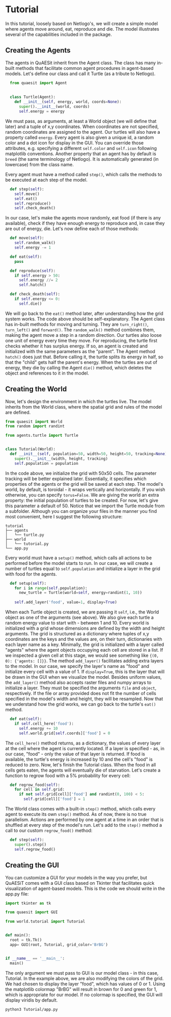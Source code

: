 # Tutorial

In this tutorial, loosely based on Netlogo's, we will create a simple model where agents move around, eat, reproduce and die. The model illustrates several of the capabilities included in the package.

## Creating the Agents

The agents in QuAESit inherit from the Agent class. The class has many in-built methods that facilitate common agent procedures in agent-based models. Let's define our class and call it Turtle (as a tribute to Netlogo).

```python
  from quaesit import Agent
  
  
  class Turtle(Agent):
    def __init__(self, energy, world, coords=None):
      super().__init__(world, coords)
      self.energy = energy
```
We must pass, as arguments, at least a World object (we will define that later) and a tuple of x,y coordinates. When coordinates are not specified, random coordinates are assigned to the agent. Our turtles will also have a property called <code>energy</code>.
Every agent is also given a unique id, a random color and a dot icon for display in the GUI. You can override those attributes, e.g. specifying a different <code>self.color</code> and <code>self.icon</code> following matplotlib conventions. Another property that an agent has by default is <code>breed</code> (the same terminology of Netlogo). It is automatically generated (in lowercase) from the class name.

Every agent must have a method called <code>step()</code>, which calls the methods to be executed at each step of the model.

```python
  def step(self):
    self.move()
    self.eat()
    self.reproduce()
    self.check_death()
```
In our case, let's make the agents move randomly, eat food (if there is any available), check if they have enough energy to reproduce and, in case they are out of energy, die. Let's now define each of those methods:

```python
  def move(self):
    self.random_walk()
    self.energy -= 1

  def eat(self):
    pass

  def reproduce(self):
    if self.energy > 50:
      self.energy //= 2
      self.hatch()

  def check_death(self):
    if self.energy <= 0:
      self.die()
```
We will go back to the <code>eat()</code> method later, after understanding how the grid system works.
The code above should be self-explanatory. The Agent class has in-built methods for moving and turning. They are <code>turn_right()</code>, <code>turn_left()</code> and <code>forward()</code>. The <code>random_walk()</code> method combines them, making the agent move a step in a random direction. Our turtles also loose one unit of energy every time they move.
For reproducing, the turtle first checks whether it has surplus energy. If so, an agent is created and initialized with the same parameters as the "parent". The Agent method <code>hatch()</code> does just that. Before calling it, the turtle splits its energy in half, so that the "child" gets half the parent's energy.
When the turtles are out of energy, they die by calling the Agent <code>die()</code> method, which deletes the object and references to it in the model.

## Creating the World

Now, let's design the environment in which the turtles live. The model inherits from the World class, where the spatial grid and rules of the model are defined.

```python
from quaesit import World
from random import randint

from agents.turtle import Turtle


class Tutorial(World):
  def __init__(self, population=50, width=50, height=50, tracking=None):
    super().__init__(width, height, tracking)
    self.population = population
```
In the code above, we initialize the grid with 50x50 cells. The parameter tracking will be better explained later. Essentially, it specifies which properties of the agents or the grid will be saved at each step. The model's world, by default, is toroidal - it wraps vertically and horizontally. If you wish otherwise, you can specify <code>torus=False</code>. We are giving the world an extra property: the initial population of turtles to be created. For now, let's give this parameter a default of 50.
Notice that we import the Turtle module from a subfolder. Although you can organize your files in the manner you find most convenient, here I suggest the following structure:
```
tutorial
├── agents
│   └── turtle.py
├── world
│   └── tutorial.py
└── app.py
```
Every world must have a <code>setup()</code> method, which calls all actions to be performed before the model starts to run. In our case, we will create a number of turtles equal to <code>self.population</code> and initialize a layer in the grid with food for the agents.
```python
  def setup(self):
    for i in range(self.population):
      new_turtle = Turtle(world=self, energy=randint(1, 10))
      
    self.add_layer('food', value=1, display=True)
```
When each Turtle object is created, we are passing it <code>self</code>, i.e., the World object as one of the arguments (see above). We also give each turtle a random energy value to start with - between 1 and 10.
Every world is initialized with a grid whose dimensions are defined by the width and height arguments. The grid is structured as a dictionary where tuples of x,y coordinates are the keys and the values are, on their turn, dictionaries with each layer name as a key. Minimally, the grid is initialized with a layer called "agents" where the agent objects occupying each cell are stored in a list. If we inspected a given cell at this stage, we would see something like <code>{(0, 0): {'agents: []}}</code>. The method <code>add_layer()</code> facilitates adding extra layers to the model. In our case, we specify the layer's name as "food" and initialize every cell with a value of 1. If <code>display=True</code>, this is the layer that will be drawn in the GUI when we visualize the model.
Besides uniform values, the <code>add_layer()</code> method also accepts raster files and numpy arrays to initialize a layer. They must be specified the arguments <code>file</code> and <code>object</code>, respectively. If the file or array provided does not fit the number of cells specified in the model's width and height, they will be resampled.
Now that we understand how the grid works, we can go back to the turtle's <code>eat()</code> method.
```python
  def eat(self):
    if self.cell_here('food'):
      self.energy += 10
      self.world.grid[self.coords]['food'] = 0
```
The <code>cell_here()</code> method returns, as a dictionary, the values of every layer at the cell where the agent is currently located. If a layer is specified - as, in our case, "food" - only the value of that layer is returned. If food is available, the turtle's energy is increased by 10 and the cell's "food" is reduced to zero.
Now, let's finish the Tutorial class. When the food in all cells gets eaten, the agents will eventually die of starvation. Let's create a function to regrow food with a 5% probability for every cell:
```python
  def regrow_food(self):
    for cell in self.grid:
      if not self.grid[cell]['food'] and randint(0, 100) < 5:
        self.grid[cell]['food'] = 1
```
The World class comes with a built-in <code>step()</code> method, which calls every agent to execute its own <code>step()</code> method. As of now, there is no true parallelism. Actions are performed by one agent at a time in an order that is shuffled at every step of the model's run. Let's add to the <code>step()</code> method a call to our custom <code>regrow_food()</code> method:
```python
  def step(self):
    super().step()
    self.regrow_food()
```
## Creating the GUI
You can customize a GUI for your models in the way you prefer, but QuAESiT comes with a GUI class based on Tkinter that facilitates quick visualization of agent-based models. This is the code we should write in the app.py file:
```python
import tkinter as tk

from quaesit import GUI

from world.tutorial import Tutorial


def main():
  root = tk.Tk()
  app= GUI(root, Tutorial, grid_color='BrBG')


if __name__ == '__main__':
  main()
```
The only argument we must pass to GUI is our model class - in this case, Tutorial. In the example above, we are also modifying the colors of the grid. We had chosen to display the layer "food", which has values of 0 or 1. Using the matplotlib colormap "BrBG" will result in brown for 0 and green for 1, which is appropriate for our model. If no colormap is specified, the GUI will display viridis by default.
```
python3 Tutorial/app.py
```

